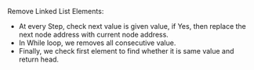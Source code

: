 Remove Linked List Elements:
​
* At every Step, check next value is given value, if Yes, then replace the next node address with current node address.
* In While loop, we removes all consecutive value.
* Finally, we check first element to find whether it is same value and return head.